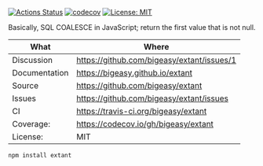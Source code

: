 [![Actions Status](https://github.com/bigeasy/extant/workflows/Node%20CI/badge.svg)](https://github.com/bigeasy/extant/actions)
[![codecov](https://codecov.io/gh/bigeasy/extant/branch/master/graph/badge.svg)](https://codecov.io/gh/bigeasy/extant)
[![License: MIT](https://img.shields.io/badge/License-MIT-yellow.svg)](https://opensource.org/licenses/MIT)

Basically, SQL COALESCE in JavaScript; return the first value that is not null.

| What          | Where                                      |
| --- | --- |
| Discussion    | https://github.com/bigeasy/extant/issues/1 |
| Documentation | https://bigeasy.github.io/extant           |
| Source        | https://github.com/bigeasy/extant          |
| Issues        | https://github.com/bigeasy/extant/issues   |
| CI            | https://travis-ci.org/bigeasy/extant       |
| Coverage:     | https://codecov.io/gh/bigeasy/extant       |
| License:      | MIT                                        |


```
npm install extant
```
